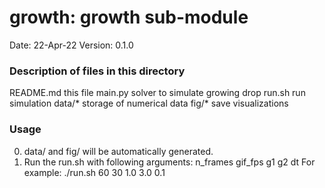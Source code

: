 # growth: growth sub-module

Date:               22-Apr-22
Version:            0.1.0

### Description of files in this directory
README.md           this file
main.py             solver to simulate growing drop
run.sh              run simulation
data/*              storage of numerical data
fig/*               save visualizations

### Usage
0. data/ and fig/ will be automatically generated.
1. Run the run.sh with following arguments:
   n_frames gif_fps g1 g2 dt
   For example:
   ./run.sh 60 30 1.0 3.0 0.1
